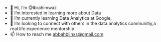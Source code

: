 - 👋 Hi, I’m @Ibrahimwaz
- 👀 I’m interested in learning more about Data
- 🌱 I’m currently learning Data Analytics at Google, 
- 💞️ I’m looking to connect with others in the data analytics communitiy,a real life experience mentorship
- 📫 How to reach me abbahblinxs@gmail.com

<!---
Ibrahimwaz/Ibrahimwaz is a ✨ special ✨ repository because its `README.md` (this file) appears on your GitHub profile.
You can click the Preview link to take a look at your changes.
--->
